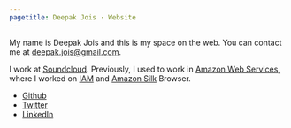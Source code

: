 ```yaml
---
pagetitle: Deepak Jois · Website
---
```

<section class="bio">

My name is Deepak Jois and this is my space on the web. You can contact me at <a href="mailto:&#100;&#101;&#101;&#112;&#097;&#107;&#046;&#106;&#111;&#105;&#115;&#064;&#103;&#109;&#097;&#105;&#108;&#046;&#099;&#111;&#109;">&#100;&#101;&#101;&#112;&#097;&#107;&#046;&#106;&#111;&#105;&#115;&#064;&#103;&#109;&#097;&#105;&#108;&#046;&#099;&#111;&#109;</a>.

I work at [Soundcloud][sc]. Previously, I used to work in [Amazon Web Services][aws], where I worked on [IAM][iam] and [Amazon Silk][silk] Browser. 

[sc]: http://www.soundcloud.com/
[aws]:http://aws.amazon.com
[silk]: http://www.amazon.com/gp/help/customer/display.html/ref=amb_link_361581782_3?ie=UTF8&nodeId=200775440&pf_rd_m=ATVPDKIKX0DER&pf_rd_s=center-21-0&pf_rd_r=04RGERV3H21Y57GNXXT6&pf_rd_t=201&pf_rd_p=1355767402&pf_rd_i=B0051VVOB2
[iam]: http://aws.amazon.com/iam/

</section>
<section class="online">

  * [Github](http://github.com/deepakjois)
  * [Twitter](http://twitter.com/vyom)
  * [LinkedIn](http://www.linkedin.com/in/deepakjois)

</section>
